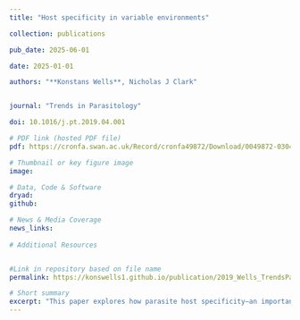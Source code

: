 ```yaml
---
title: "Host specificity in variable environments"

collection: publications

pub_date: 2025-06-01

date: 2025-01-01 

authors: "**Konstans Wells**, Nicholas J Clark"


journal: "Trends in Parasitology"

doi: 10.1016/j.pt.2019.04.001 

# PDF link (hosted PDF file)
pdf: https://cronfa.swan.ac.uk/Record/cronfa49872/Download/0049872-03042019084826.pdf

# Thumbnail or key figure image
image:

# Data, Code & Software
dryad:
github:

# News & Media Coverage
news_links:
     
# Additional Resources


#Link in repository based on file name
permalink: https://konswells1.github.io/publication/2019_Wells_TrendsParasitol  

# Short summary
excerpt: "This paper explores how parasite host specificity—an important factor in disease emergence and spillover risk—varies across space and time. It highlights the need to distinguish between a parasite's fundamental and realized host ranges, and discusses modelling approaches that incorporate environmental and evolutionary dynamics to better predict spillover potential under global change. The review outlines how modelling advances to capture spatiotemporal variation in the distributions and biotic interactions of species provide the basis to quantify variation in realized host specificity and progress towards determining how this relates to spillover risk."
---
```

